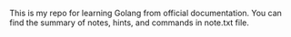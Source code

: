 This is my repo for learning Golang from official documentation.
You can find the summary of notes, hints, and commands in note.txt file.